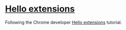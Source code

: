 # [Hello extensions](https://developer.chrome.com/docs/extensions/mv3/overview/#hello-extensions)

Following the Chrome developer [Hello extensions](https://developer.chrome.com/docs/extensions/mv3/overview/#hello-extensions) tutorial.

